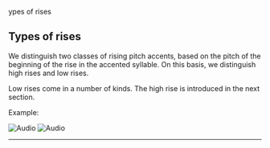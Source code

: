 ypes of rises <!-- function FrameUpdate(URL1, URL2) { parent.audio.location.href = URL1; parent.display.location.href = URL2; } // -->

Types of rises
--------------

We distinguish two classes of rising pitch accents, based on the pitch of the beginning of the rise in the accented syllable. On this basis, we distinguish high rises and low rises.

Low rises come in a number of kinds. The high rise is introduced in the next section.

Example:

![Audio](audio.gif) ![Audio](./audio/gif/c51_a.gif)

* * *

